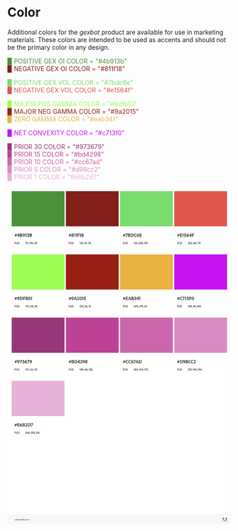 # Color
Additional colors for the _gexbot_ product are available for use in marketing materials. These colors are intended to be used as accents and should not be the primary color in any design.

<span style="display: block; color: #4b913b;">▉ POSITIVE GEX OI COLOR = "#4b913b"</span>
<span style="display: block; color: #811f18;">▉ NEGATIVE GEX OI COLOR = "#811f18"</span>


<span style="display: block; color: #7bdc6e;">▉ POSITIVE GEX VOL COLOR = "#7bdc6e"</span>
<span style="display: block; color: #e1564f;">▉ NEGATIVE GEX VOL COLOR = "#e1564f"</span>


<span style="display: block; color: #9dfb51;">▉ MAJOR POS GAMMA COLOR = "#9dfb51"</span>
<span style="display: block; color: #9a2015;">▉ MAJOR NEG GAMMA COLOR = "#9a2015"</span>
<span style="display: block; color: #eab341;">▉ ZERO GAMMA COLOR = "#eab341"</span>

<span style="display: block; color: #c713f0;">▉ NET CONVEXITY COLOR = "#c713f0"</span>


<span style="display: block; color: #973679;">▉ PRIOR 30 COLOR = "#973679"</span>
<span style="display: block; color: #bd4298;">▉ PRIOR 15 COLOR = "#bd4298"</span>
<span style="display: block; color: #cc67ad;">▉ PRIOR 10 COLOR = "#cc67ad"</span>
<span style="display: block; color: #d98cc2;">▉ PRIOR 5 COLOR = "#d98cc2"</span>
<span style="display: block; color: #e6b2d7;">▉ PRIOR 1 COLOR = "#e6b2d7"</span>

![color.jpeg](img/color/color.jpeg)